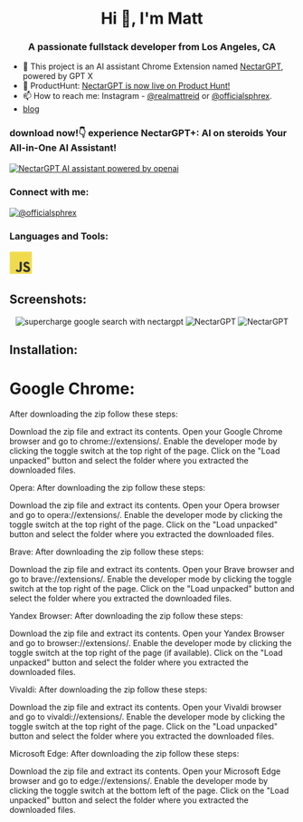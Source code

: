 <h1 align="center">Hi 👋, I'm Matt</h1>
<h3 align="center">A passionate fullstack developer from Los Angeles, CA</h3>

- 🔭 This project is an AI assistant Chrome Extension named [NectarGPT](https://nectarhub.xyz/), powered by GPT X
- 🧡 ProductHunt: [NectarGPT is now live on Product Hunt!](https://www.producthunt.com/posts/nectar-gpt)
- 📫 How to reach me: Instagram - [@realmattreid](https://www.instagram.com/realmattreid) or [@officialsphrex](https://www.instagram.com/officialsphrex).
- [blog](https://blog.nectarhub.xyz/blog)

<h3 align="left">download now!👇 experience NectarGPT+: AI on steroids Your All-in-One AI Assistant!</h3>
<p align="left">
  <a href="https://drive.google.com/uc?export=download&id=1IGwiAJYxeB7z5kOY2X9i5cxRuolKUQYA" target="_blank">
    <img align="center" src="https://i.imgur.com/1YN7xSF.png" alt="NectarGPT AI assistant powered by openai" height="30" width="30" />
  </a>
</p>

<h3 align="left">Connect with me:</h3>
<p align="left">
  <a href="https://blog.nectarhub.xyz/blog" target="_blank">
    <img align="center" src="https://img.icons8.com/fluent/48/000000/twitter.png" alt="@officialsphrex" height="30" width="30" />
  </a>
</p>

<h3 align="left">Languages and Tools:</h3>
<p align="left">
  <a href="https://developer.mozilla.org/en-US/docs/Web/JavaScript" target="_blank" rel="noreferrer">
    <img src="https://raw.githubusercontent.com/devicons/devicon/master/icons/javascript/javascript-original.svg" alt="JavaScript" width="40" height="40"/>
  </a>
</p>

<h2>Screenshots:</h2>
<p align="center">
  <img src="https://imgur.com/g7asn8t.png" alt="supercharge google search with nectargpt" width="500" />
  <img src="https://i.imgur.com/zmGN3YX.png" alt="NectarGPT" width="500" />
  <img src="https://i.imgur.com/iPSXASQ.png" alt="NectarGPT" width="500" />
</p>

<h2>Installation:</h2>

<h1>Google Chrome:</h1>
After downloading the zip follow these steps:

Download the zip file and extract its contents.
Open your Google Chrome browser and go to chrome://extensions/.
Enable the developer mode by clicking the toggle switch at the top right of the page.
Click on the "Load unpacked" button and select the folder where you extracted the downloaded files.

Opera:
After downloading the zip follow these steps:

Download the zip file and extract its contents.
Open your Opera browser and go to opera://extensions/.
Enable the developer mode by clicking the toggle switch at the top right of the page.
Click on the "Load unpacked" button and select the folder where you extracted the downloaded files.

Brave:
After downloading the zip follow these steps:

Download the zip file and extract its contents.
Open your Brave browser and go to brave://extensions/.
Enable the developer mode by clicking the toggle switch at the top right of the page.
Click on the "Load unpacked" button and select the folder where you extracted the downloaded files.

Yandex Browser:
After downloading the zip follow these steps:

Download the zip file and extract its contents.
Open your Yandex Browser and go to browser://extensions/.
Enable the developer mode by clicking the toggle switch at the top right of the page (if available).
Click on the "Load unpacked" button and select the folder where you extracted the downloaded files.

Vivaldi:
After downloading the zip follow these steps:

Download the zip file and extract its contents.
Open your Vivaldi browser and go to vivaldi://extensions/.
Enable the developer mode by clicking the toggle switch at the top right of the page.
Click on the "Load unpacked" button and select the folder where you extracted the downloaded files.

Microsoft Edge:
After downloading the zip follow these steps:

Download the zip file and extract its contents.
Open your Microsoft Edge browser and go to edge://extensions/.
Enable the developer mode by clicking the toggle switch at the bottom left of the page.
Click on the "Load unpacked" button and select the folder where you extracted the downloaded files.
